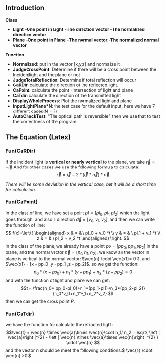 ## Introduction
**Class**
- **Light** 
 -**One point in Light**
 -**The direction vector**
 -**The normalized direction vector**
- **Plane**
 -**One point in Plane**
 -**The normal vector**
 -**The normalized normal vector**

**Function**
- **Normalized**: put in the vector [x,y,z] and normalize it
- **JudgeCrossPoint**: Determine if there will be a cross point between the Incidentlight and the plane or not
- **JudgeTotalReflection**: Determine if total reflection will occur
- **CaRDir**: calculate the direction of the reflected light.
- **CaPoint**: calculate the point -Intersection of light and plane
- **CaTdir**: calculate the direction of the transmitted light
- **DisplayWholeProcess**: Plot the normalized light and plane
- **InputLightPlane*N**: the test case for the default input, here we have 7 different cases(N = 7)
- **AutoCheckTest**: "The optical path is reversible", then we use that to test the correctness of the program.


## The Equation (Latex)

### Fun(CaRDir)
If the incident light is **vertical or nearly vertical** to the plane, we take $\vec{r} = -\vec{i}$
And for other cases we use the following formula to calculate: 
$$ \vec{r} = \vec{i} - 2 * \left ( \vec{i} * \vec{n} \right ) *\vec{n} $$

*There will be some deviation in the vertical case, but it will be a short time for calculation.*

### Fun(CaPoint)
In the class of line, we have set a point $pl = [pl_0 ,pl_1 ,pl_2]$ which the light goes through, and also a direction $\vec{d} = [v_0 ,v_1 ,v_2]$, and then we can write the function of line: 
$$ 
f(x)=\left\{
\begin{aligned}
x & = & \ pl_0 + v_0 *t \\
y & = & \ pl_1 + v_1 *t  \\
z & = & \ pl_2 + v_2 *t 
\end{aligned}
\right.
$$
In the class of the plane, we already have a point $po = [pp_0 ,pp_1 ,pp_2]$ in the plane, and the normal vector  $\vec{n} = [n_0 ,n_1 ,n_2]$, we know all the vector in plane is vertical to the normal vector: $\vec{n} \cdot \vec{x1}= 0 $, and $\vec{x1} = [x - pp_0 ,y - pp_1 ,z - pp_2]$. so we get the function:
$$ n_0 * (x - pp_0) + n_1 * (y - pp_1) + n_2 * (z - pp_2) = 0 $$ 
and with the function of light and plane we can get:
$$t = \frac{n_0*(pp_0-pl_0)+n_1*(pp_1-pl1)+n_3*(pp_2-pl_2)}{n_0*v_0+n_1*v_1+n_2*v_2} $$
then we can get the cross point $P$.
### Fun(CaTdir)
we have the function for calculate the refracted light:
$$\vec{t} = \vec{n} \times \vec{a}\times \vec{n}\cdot n_1/ n_2 + \sqrt{ \left | \vec{a}\right |^{2} - \left | \vec{n}  \times \vec{a}\times \vec{n}\right |^{2} } \cdot \vec{n} $$
and the vector n should be meet the following conditions:$  \vec{a} \cdot  \vec{n} >0 $
